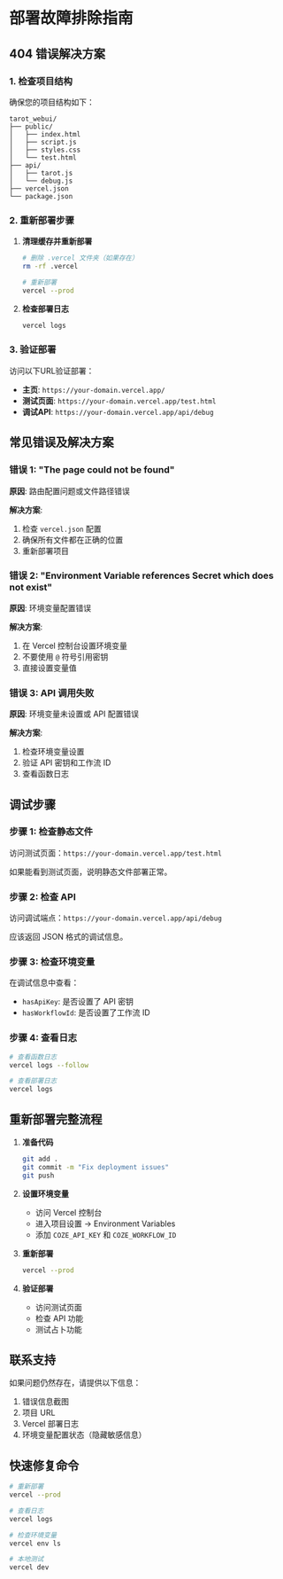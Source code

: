 # 部署故障排除指南

## 404 错误解决方案

### 1. 检查项目结构

确保您的项目结构如下：

```
tarot_webui/
├── public/
│   ├── index.html
│   ├── script.js
│   ├── styles.css
│   └── test.html
├── api/
│   ├── tarot.js
│   └── debug.js
├── vercel.json
└── package.json
```

### 2. 重新部署步骤

1. **清理缓存并重新部署**
   ```bash
   # 删除 .vercel 文件夹（如果存在）
   rm -rf .vercel
   
   # 重新部署
   vercel --prod
   ```

2. **检查部署日志**
   ```bash
   vercel logs
   ```

### 3. 验证部署

访问以下URL验证部署：

- **主页**: `https://your-domain.vercel.app/`
- **测试页面**: `https://your-domain.vercel.app/test.html`
- **调试API**: `https://your-domain.vercel.app/api/debug`

## 常见错误及解决方案

### 错误 1: "The page could not be found"

**原因**: 路由配置问题或文件路径错误

**解决方案**:
1. 检查 `vercel.json` 配置
2. 确保所有文件都在正确的位置
3. 重新部署项目

### 错误 2: "Environment Variable references Secret which does not exist"

**原因**: 环境变量配置错误

**解决方案**:
1. 在 Vercel 控制台设置环境变量
2. 不要使用 `@` 符号引用密钥
3. 直接设置变量值

### 错误 3: API 调用失败

**原因**: 环境变量未设置或 API 配置错误

**解决方案**:
1. 检查环境变量设置
2. 验证 API 密钥和工作流 ID
3. 查看函数日志

## 调试步骤

### 步骤 1: 检查静态文件

访问测试页面：`https://your-domain.vercel.app/test.html`

如果能看到测试页面，说明静态文件部署正常。

### 步骤 2: 检查 API

访问调试端点：`https://your-domain.vercel.app/api/debug`

应该返回 JSON 格式的调试信息。

### 步骤 3: 检查环境变量

在调试信息中查看：
- `hasApiKey`: 是否设置了 API 密钥
- `hasWorkflowId`: 是否设置了工作流 ID

### 步骤 4: 查看日志

```bash
# 查看函数日志
vercel logs --follow

# 查看部署日志
vercel logs
```

## 重新部署完整流程

1. **准备代码**
   ```bash
   git add .
   git commit -m "Fix deployment issues"
   git push
   ```

2. **设置环境变量**
   - 访问 Vercel 控制台
   - 进入项目设置 → Environment Variables
   - 添加 `COZE_API_KEY` 和 `COZE_WORKFLOW_ID`

3. **重新部署**
   ```bash
   vercel --prod
   ```

4. **验证部署**
   - 访问测试页面
   - 检查 API 功能
   - 测试占卜功能

## 联系支持

如果问题仍然存在，请提供以下信息：

1. 错误信息截图
2. 项目 URL
3. Vercel 部署日志
4. 环境变量配置状态（隐藏敏感信息）

## 快速修复命令

```bash
# 重新部署
vercel --prod

# 查看日志
vercel logs

# 检查环境变量
vercel env ls

# 本地测试
vercel dev
```

